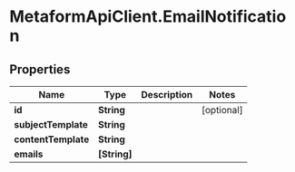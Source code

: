 # MetaformApiClient.EmailNotification

## Properties
Name | Type | Description | Notes
------------ | ------------- | ------------- | -------------
**id** | **String** |  | [optional] 
**subjectTemplate** | **String** |  | 
**contentTemplate** | **String** |  | 
**emails** | **[String]** |  | 


